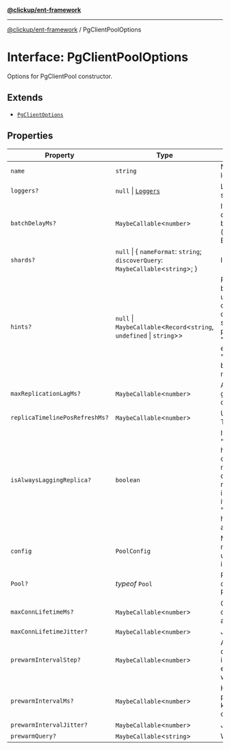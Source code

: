 [**@clickup/ent-framework**](../README.md)

***

[@clickup/ent-framework](../globals.md) / PgClientPoolOptions

# Interface: PgClientPoolOptions

Options for PgClientPool constructor.

## Extends

- [`PgClientOptions`](PgClientOptions.md)

## Properties

| Property | Type | Description |
| ------ | ------ | ------ |
| `name` | `string` | Name of the Client; used for logging. |
| `loggers?` | `null` \| [`Loggers`](Loggers.md) | Loggers to be called at different stages. |
| `batchDelayMs?` | `MaybeCallable`\<`number`\> | If passed, there will be an artificial queries accumulation delay while batching the requests. Default is 0 (turned off). Passed to Batcher#batchDelayMs. |
| `shards?` | `null` \| \{ `nameFormat`: `string`; `discoverQuery`: `MaybeCallable`\<`string`\>; \} | Info on how to discover the shards. |
| `hints?` | `null` \| `MaybeCallable`\<`Record`\<`string`, `undefined` \| `string`\>\> | PG "SET key=value" hints to run before each query. Often times we use it to pass statement_timeout option since e.g. PGBouncer doesn't support per-connection statement timeout in transaction pooling mode: it throws "unsupported startup parameter" error. I.e. we may want to emit "SET statement_timeout TO ..." before each query in multi-query mode. |
| `maxReplicationLagMs?` | `MaybeCallable`\<`number`\> | After how many milliseconds we give up waiting for the replica to catch up with the master. |
| `replicaTimelinePosRefreshMs?` | `MaybeCallable`\<`number`\> | Up to how often we call TimelineManager#triggerRefresh(). |
| `isAlwaysLaggingReplica?` | `boolean` | If true, this Client pretends to be an "always lagging" replica. It is helpful while testing replication lag code (typically done by just manually creating a copy of the database and declaring it as a replica, and then setting isAlwaysLaggingReplica=true for it). For such cases, we treat such "replica" as always lagging, i.e. having pos=0 which is less than any known master's pos. |
| `config` | `PoolConfig` | Node-Postgres config. We can't make it MaybeCallable unfortunately, because it's used to initialize Node-Postgres Pool. |
| `Pool?` | *typeof* `Pool` | Pool class (constructor) compatible with node-postgres Pool. |
| `maxConnLifetimeMs?` | `MaybeCallable`\<`number`\> | Close the connection after the query if it was opened long time ago. |
| `maxConnLifetimeJitter?` | `MaybeCallable`\<`number`\> | Jitter for maxConnLifetimeMs. |
| `prewarmIntervalStep?` | `MaybeCallable`\<`number`\> | Add not more than this number of connections in each prewarm interval. New connections are expensive to establish (especially when SSL is enabled). |
| `prewarmIntervalMs?` | `MaybeCallable`\<`number`\> | How often to send bursts of prewarm queries to all Clients to keep the minimal number of open connections. |
| `prewarmIntervalJitter?` | `MaybeCallable`\<`number`\> | Jitter for prewarmIntervalMs. |
| `prewarmQuery?` | `MaybeCallable`\<`string`\> | What prewarm query to send. |
